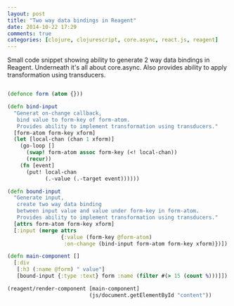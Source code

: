 ```yaml
---
layout: post
title: "Two way data bindings in Reagent"
date: 2014-10-22 17:29
comments: true
categories: [clojure, clojurescript, core.async, react.js, reagent]
---
```

Small code snippet showing ability to generate 2 way data bindings in Reagent.
Underneath it's all about core.async.
Also provides ability to apply transformation using transducers.

```clojure

(defonce form (atom {}))

(defn bind-input
  "Generat on-change callback,
   bind value to form-key of form-atom.
   Provides ability to implement transformation using transducers."
  [form-atom form-key xform]
  (let [local-chan (chan 1 xform)]
    (go-loop []
      (swap! form-atom assoc form-key (<! local-chan))
      (recur))
    (fn [event]
      (put! local-chan
            (.-value (.-target event))))))

(defn bound-input
  "Generate input,
   create two way data binding
   between input value and value under form-key in form-atom.
   Provides ability to implement transformation using transducers."
  [attrs form-atom form-key xform]
  [:input (merge attrs
                 {:value (form-key @form-atom)
                  :on-change (bind-input form-atom form-key xform)})])

(defn main-component []
  [:div
   [:h3 (:name @form) " value"]
   [bound-input {:type :text} form :name (filter #(> 15 (count %)))]])

(reagent/render-component [main-component]
                          (js/document.getElementById "content"))
```
